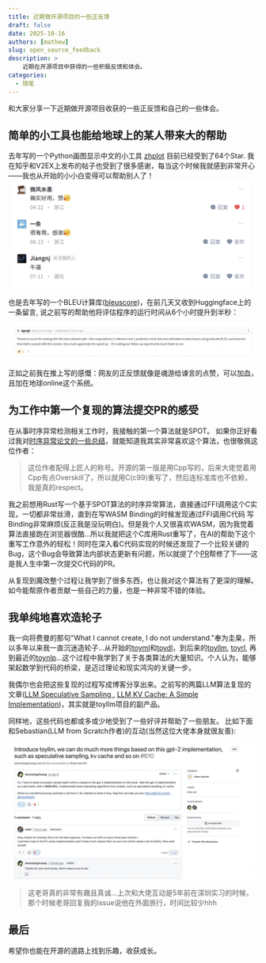 ```yaml
---
title: 近期做开源项目的一些正反馈
draft: false
date: 2025-10-16
authors: [mathew]
slug: open_source_feedback
description: >
    近期在开源项目中获得的一些积极反馈和体会。
categories:
  - 随笔
---
```



和大家分享一下近期做开源项目收获的一些正反馈和自己的一些体会。


<!-- more -->


## 简单的小工具也能给地球上的某人带来大的帮助
 
去年写的一个Python画图显示中文的小工具 [zhplot](https://datahonor.com/blog/2024/12/08/zhplot/) 目前已经受到了64个Star.
我在知乎和V2EX上发布的帖子也受到了很多感谢，每当这个时候我就感到非常开心——我也从开始的小小白变得可以帮助别人了！
![](../images/open_source_thought/zhihu_zhplot.png)


也是去年写的一个BLEU计算库([bleuscore](https://datahonor.com/blog/2024/12/28/2024_summary/?h=bleu#bleuscore))，在前几天又收到Huggingface上的一条留言, 说之前写的帮助他将评估程序的运行时间从6个小时提升到半秒：

![](../images/open_source_thought/hf_comment.png)


正如之前我在推上写的感慨：网友的正反馈就像是魂游给谏言的点赞，可以加血，且加在地球online这个系统。


## 为工作中第一个复现的算法提交PR的感受

在从事时序异常检测相关工作时，我接触的第一个算法就是SPOT。
如果你正好看过我对[时序异常论文的一些总结](https://datahonor.com/odyssey/aiops/tsad/paper/)，就能知道我其实非常喜欢这个算法，也很敬佩这位作者：

>这位作者配得上匠人的称号。开源的第一版是用Cpp写的，后来大佬觉着用Cpp有点Overskill了，所以就用C(c99)重写了，然后连标准库也不依赖，我是真的respect。

我之前想用Rust写一个基于SPOT算法的时序异常算法，直接通过FFI调用这个C实现，一切都非常丝滑，直到在写WASM Binding的时候发现通过FFI调用C代码
写Binding非常麻烦(反正我是没玩明白)。但是我个人又很喜欢WASM，因为我觉着算法直接跑在浏览器很酷...所以我就把这个C库用Rust重写了，在AI的帮助下这个重写工作意外的轻松！同时在深入看C代码实现的时候还发现了一个比较关键的Bug，这个Bug会导致算法内部状态更新有问题，所以就提了个[PR](https://github.com/asiffer/libspot/pull/24)帮修了下——这是我人生中第一次提交C代码的PR。

从复现到魔改整个过程让我学到了很多东西，也让我对这个算法有了更深的理解。
如今能帮原作者贡献一些自己的力量，也是一种非常不错的体验。


## 我单纯地喜欢造轮子

我一向将费曼的那句"What I cannot create, I do not understand."奉为圭臬，所以多年以来我一直沉迷造轮子...从开始的[toyml](https://github.com/ai-glimpse/toyml)和[toydl](https://github.com/ai-glimpse/toydl)，到后来的[toyllm](https://github.com/ai-glimpse/toyllm), [toyrl](https://github.com/ai-glimpse/toyrl), 再到最近的[toynlp](https://github.com/ai-glimpse/toynlp)...这个过程中我学到了关于各类算法的大量知识。个人认为，能够架起数学到代码的桥梁，是迈过理论和现实鸿沟的关键一步。

我偶尔也会把这些复现的过程写成博客分享出来。之前写的两篇LLM算法复现的文章([LLM Speculative Sampling
](https://datahonor.com/blog/2025/03/08/llm_sps/), [LLM KV Cache: A Simple Implementation](https://datahonor.com/blog/2025/06/03/llm_kv_cache/))，其实就是toyllm项目的副产品。

同样地，这些代码也都或多或少地受到了一些好评并帮助了一些朋友。
比如下面和Sebastian(LLM from Scratch作者)的互动(当然这位大佬本身就很友善):

![](../images/open_source_thought/toyllm.png)

> 这老哥真的非常有趣且真诚...上次和大佬互动是5年前在深圳实习的时候，那个时候老哥回复我的issue说他在外面旅行，时间比较少hhh


## 最后

希望你也能在开源的道路上找到乐趣，收获成长。
